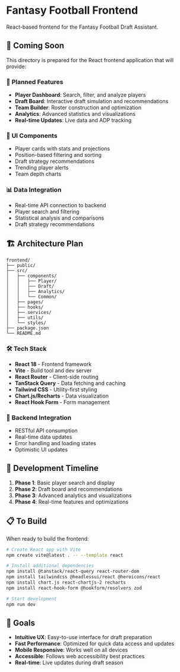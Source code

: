 # Fantasy Football Frontend

React-based frontend for the Fantasy Football Draft Assistant.

## 🚧 Coming Soon

This directory is prepared for the React frontend application that will provide:

### 📱 **Planned Features**
- **Player Dashboard**: Search, filter, and analyze players
- **Draft Board**: Interactive draft simulation and recommendations
- **Team Builder**: Roster construction and optimization
- **Analytics**: Advanced statistics and visualizations
- **Real-time Updates**: Live data and ADP tracking

### 🎨 **UI Components**
- Player cards with stats and projections
- Position-based filtering and sorting
- Draft strategy recommendations
- Trending player alerts
- Team depth charts

### 📊 **Data Integration**
- Real-time API connection to backend
- Player search and filtering
- Statistical analysis and comparisons
- Draft strategy recommendations

## 🏗️ **Architecture Plan**

```
frontend/
├── public/
├── src/
│   ├── components/
│   │   ├── Player/
│   │   ├── Draft/
│   │   ├── Analytics/
│   │   └── Common/
│   ├── pages/
│   ├── hooks/
│   ├── services/
│   ├── utils/
│   └── styles/
├── package.json
└── README.md
```

### 🛠️ **Tech Stack**
- **React 18** - Frontend framework
- **Vite** - Build tool and dev server
- **React Router** - Client-side routing
- **TanStack Query** - Data fetching and caching
- **Tailwind CSS** - Utility-first styling
- **Chart.js/Recharts** - Data visualization
- **React Hook Form** - Form management

### 🔗 **Backend Integration**
- RESTful API consumption
- Real-time data updates
- Error handling and loading states
- Optimistic UI updates

## 🚀 **Development Timeline**

1. **Phase 1**: Basic player search and display
2. **Phase 2**: Draft board and recommendations
3. **Phase 3**: Advanced analytics and visualizations
4. **Phase 4**: Real-time features and optimizations

## 📋 **To Build**

When ready to build the frontend:

```bash
# Create React app with Vite
npm create vite@latest . -- --template react

# Install additional dependencies
npm install @tanstack/react-query react-router-dom
npm install tailwindcss @headlessui/react @heroicons/react
npm install chart.js react-chartjs-2 recharts
npm install react-hook-form @hookform/resolvers zod

# Start development
npm run dev
```

## 🎯 **Goals**

- **Intuitive UX**: Easy-to-use interface for draft preparation
- **Fast Performance**: Optimized for quick data access and updates
- **Mobile Responsive**: Works well on all devices
- **Accessible**: Follows web accessibility best practices
- **Real-time**: Live updates during draft season
